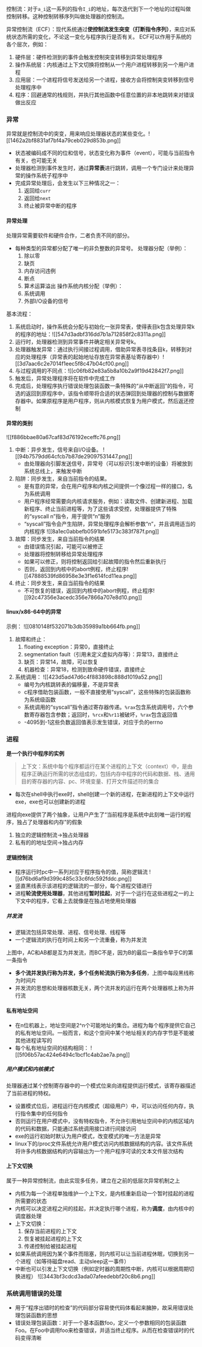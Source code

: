 控制流：对于`a_i`这一系列的指令`I_i`的地址，每次迭代到下一个地址的过程叫做控制转移。这种控制转移序列叫做处理器的控制流。

异常控制流（ECF）：现代系统通过**使控制流发生突变（打断指令序列）**，来应对系统状态所需的变化，不论这一变化与程序执行是否有关。
ECF可以作用于系统的各个层次，例如：
1. 硬件层：硬件检测到的事件会触发控制突变转移到异常处理程序
2. 操作系统层：内核通过上下文切换将控制从一个用户进程转移到另一个用户进程
3. 应用层：一个进程将信号发送给另一个进程，接收方会将控制突变转移到信号处理程序中
4. 程序：回避通常的栈规则，并执行其他函数中任意位置的非本地跳转来对错误做出反应

### 异常
异常就是控制流中的突变，用来响应处理器状态的某些变化。![[1462a2bf8831af7bf4a79ceb029d853b.png]]
- 状态被编码成不同的位和信号，状态变化称为事件（event），可能与当前指令有关，也可能无关
- 处理器检测到事件发生时，通过**异常表**进行跳转，调用一个专门设计来处理异常的操作系统子程序中
- 完成异常处理后，会发生以下三种情况之一：
	1. 返回给`curr`
	2. 返回给`next`
	3. 终止被异常中断的程序

#### 异常处理
处理异常需要软件和硬件合作，二者负责不同的部分。
- 每种类型的异常都分配了唯一的非负整数的异常号。
	处理器分配（举例）：
	1. 除以零
	2. 缺页
	3. 内存访问违例
	4. 断点
	5. 算术运算溢出
	操作系统内核分配（举例）：
	1. 系统调用
	2. 外部I/O设备的信号

基本流程：
1. 系统启动时，操作系统会分配与初始化一张异常表，使得表目k包含处理异常k的程序的地址：![[547d3adbf316dd7b1a712858f2c8311a.png]]
2. 运行时，处理器检测到异常事件并确定相关异常号k。
3. 处理器触发异常：通过执行间接过程调用，借助异常表寻找条目k，转移到对应的处理程序（异常表的起始地址存放在异常表基址寄存器中）![[3d7aac6c2e7014f1eec5f8c47b04cf00.png]]
4. 与过程调用的不同点：![[c06fb82e83a5b8a10b2a9f19d42842f7.png]]
5. 触发后，异常处理程序将在软件中完成工作
6. 完成后，处理程序执行错误处理包装函数一条特殊的“从中断返回”的指令，可选的返回到原程序中，该指令顺带将合适的状态弹回到处理器的控制与数据寄存器中。如果原程序是用户程序，则从内核模式恢复为用户模式，然后返还控制

#### 异常的类别
![[f886bbae80a67caf83d76192eceffc76.png]]
1. 中断：异步发生，信号来自I/O设备。
	![[94b7579dd64cfcb7b87de29097531447.png]]
	- 由处理器向引脚发送信号，异常号（可以标识引发中断的设备）将被放到系统总线上，来触发中断
2. 陷阱：同步发生，来自当前指令的结果。
	- 是有意的异常，会在用户程序和内核之间提供一个像过程一样的接口，名为系统调用
	- 用户程序经常需要向内核请求服务，例如：读取文件、创建新进程、加载新程序、终止当前进程等，为了这些请求受控，处理器提供了特殊的“syscall n”指令，用于提供“n”服务
	- “syscall”指令会产生陷阱，异常处理程序会解析参数“n”，并且调用适当的内核程序
	![[8a1ec0abbefb0591bfe5173c383f787f.png]]
3. 故障：同步发生，来自当前指令的结果
	- 由错误情况引起，可能可以被修正
	- 处理器将控制转移给异常处理程序
	- 如果可以修正，则将控制返回给引起故障的指令然后重新执行
	- 否则，返回到内核中的abort例程，终止程序![[47888539fd86958e3e3f1e614fcd11ea.png]]
4. 终止：同步发生，来自当前指令的结果
	- 不可恢复的错误，返回到内核中的abort例程，终止程序![[92c47356e3acedc356e7866a707e8d10.png]]

#### linux/x86-64中的异常
示例：
![[0810148f532071b3db35989a1bb664fb.png]]

1. 故障和终止：
	1. floating exception：异常0，直接终止
	2. segmentation fault（引用未定义虚拟内存等）：异常13，直接终止
	3. 缺页：异常14，故障，可以恢复
	4. 机器检查：异常18，检测到致命硬件错误，直接终止
2. 系统调用：
	![[423d5ad47d6c4f883898c888d1019a52.png]]
	- 编号为内核跳转表的偏移量，不是异常表
	- c程序借助包装函数，一般不直接使用“syscall”，这些特殊的包装函数称为系统级函数
	- 系统调用的“syscall”指令通过寄存器传递。`%rax`包含系统调用号，六个参数寄存器包含参数；返回时，`%rcx`和`%r11`被破坏，`%rax`包含返回值
	- -4095到-1这些负数返回值表示发生错误，对应于负的errno


### 进程
**是一个执行中程序的实例**

>上下文：系统中每个程序都运行在某个进程的上下文（context）中，是由程序正确运行所需的状态组成的，包括内存中程序的代码和数据、栈、通用目的寄存器的内容、pc、环境变量、打开文件描述符的集合

- 每次在shell中执行exe时，shell创建一个新的进程，在新进程的上下文中运行exe，exe也可以创建新的进程

进程向exe提供了两个抽象，让用户产生了“当前程序是系统中此刻唯一运行的程序，独占了处理器和内存”的假象
1. 独立的逻辑控制流->独占处理器
2. 私有的的地址空间->独占内存

#### 逻辑控制流
- 程序运行时pc中一系列对应于程序指令的值，简称逻辑流
![[d76bd6af9d399c485c33c6fdc592fddc.png]]
- 竖直黑线表示该进程的逻辑流的一部分，每个进程交错进行
- 进程**轮流使用处理器**，其他进程**暂时挂起**，对于一个运行在这些进程之一的上下文中的程序，它看上去就像是在独占地使用处理器

##### 并发流
- 逻辑流包括异常处理、进程、信号处理、线程等
- 一个逻辑流的执行在时间上和另一个流重叠，称为并发流

上图中，AC和AB都是互为并发流，而BC不是，因为B的最后一条指令早于C的第一条指令

- **多个流并发执行称为并发，多个任务轮流执行称为多任务**，上图中每段黑线称为时间片
- 并发流的思想和处理器核数无关，两个流并发的运行在两个处理器核上称为并行流

#### 私有地址空间
- 在n位机器上，地址空间是2^n个可能地址的集合。进程为每个程序提供它自己的私有地址空间。一般而言，和这个空间中某个地址相关的内存字节是不能被其他进程读写的
- 每个私有地址空间的结构相同：
	![[5f06b57ac424e6494c1bcf1c4ab2ae7a.png]]

##### 用户模式和内核模式
处理器通过某个控制寄存器中的一个模式位来向进程提供运行模式，该寄存器描述了当前进程的特权。

- 设置模式位后，进程运行在内核模式（超级用户）中，可以访问任何内存，执行指令集中的任何指令
- 否则运行在用户模式中，没有特权指令，不允许引用地址空间中的内核区域内的代码和数据，只能通过系统调用接口进行间接访问
- exe的运行初始时默认为用户模式，改变模式的唯一方法是异常
- linux下的/proc文件系统允许用户模式访问内核数据结构的内容。该文件系统将许多内核数据结构的内容输出为一个用户程序可读的文本文件层次结构

#### 上下文切换
属于一种异常控制流，由此实现多任务，建立在之前的低层次异常机制之上

- 内核为每一个进程单独维护一个上下文，是内核重新启动一个暂时挂起的进程所需要的状态
- 内核可以决定进程之间的挂起，并决定执行哪个进程，称为**调度**，由内核中的调度器处理
- 上下文切换：
	1. 保存当前进程的上下文
	2. 恢复被挂起进程的上下文
	3. 传递控制给被挂起进程
- 如果系统调用因为某个事件而阻塞，则内核可以让当前进程休眠，切换到另一个进程（如等待磁盘read、主动sleep这一事件）
- 中断也可以引发上下文切换（例如定时器的周期性中断，内核可以根据周期切换进程）
![[3443bf3cdcd3ada07afeedebbf20c8b6.png]]

### 系统调用错误的处理
- 用于“程序出错时的检查”的代码部分容易使代码体看起来臃肿，故采用错误处理包装函数的思想
- 错误处理包装函数：对于一个基本函数foo，定义一个参数相同的包装函数Foo。在Foo中调用foo来检查错误，并适当终止程序。从而在检查错误时的代码变得清晰